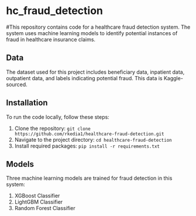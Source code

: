 # hc_fraud_detection
#This repository contains code for a healthcare fraud detection system. The system uses machine learning models to identify potential instances of fraud in healthcare insurance claims.

## Data

The dataset used for this project includes beneficiary data, inpatient data, outpatient data, and labels indicating potential fraud. This data is Kaggle-sourced.

## Installation

To run the code locally, follow these steps:

1. Clone the repository: `git clone https://github.com/rkedia1/healthcare-fraud-detection.git`
2. Navigate to the project directory: `cd healthcare-fraud-detection`
3. Install required packages: `pip install -r requirements.txt`

## Models

Three machine learning models are trained for fraud detection in this system:

1. XGBoost Classifier
2. LightGBM Classifier
3. Random Forest Classifier
